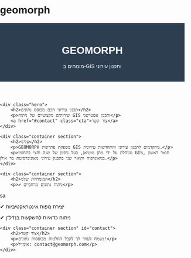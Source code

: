 # geomorph
<!DOCTYPE html>
<html lang="he">
<head>
    <meta charset="UTF-8">
    <meta name="viewport" content="width=device-width, initial-scale=1.0">
    <title>GEOMORPH - מומחים ב-GIS ותכנון עירוני</title>
    <style>
        body { font-family: Arial, sans-serif; margin: 0; padding: 0; }
        header { background-color: #2C3E50; color: white; padding: 20px; text-align: center; }
        .container { width: 80%; margin: auto; text-align: center; }
        .hero { background-image: url('your-map-image.jpg'); background-size: cover; padding: 100px 0; color: white; }
        .section { padding: 50px 0; }
        .cta { background-color: #3498DB; color: white; padding: 15px; display: inline-block; text-decoration: none; border-radius: 5px; }
    </style>
</head>
<body>
    <header>
        <h1>GEOMORPH</h1>
        <p>מומחים ב-GIS ותכנון עירוני</p>
    </header>
    
    <div class="hero">
        <h2>תכנון עירוני חכם מבוסס נתונים</h2>
        <p>שירותים מקצועיים של ניתוח GIS ותכנון אסטרטגי</p>
        <a href="#contact" class="cta">צור קשר</a>
    </div>
    
    <div class="container section">
        <h2>עלינו</h2>
        <p>GEOMORPH מספקת פתרונות GIS מתקדמים לתכנון עירוני והתחדשות עירונית.</p>
        <p>מנוהלת על ידי מתן טוטיאן, בעל ניסיון של שנה וחצי בתחומי GIS, תואר ראשון בגיאוגרפיה ותואר שני בתכנון עירוני מאוניברסיטת בר אילן.</p>
    </div>
    
    <div class="container section">
        <h2>המומחיות שלנו</h2>
        <p>✔ ניתוח נתונים מרחביים</p>
sa        <p>✔ יצירת מפות אינטראקטיביות</p>
        <p>✔ ניתוח כדאיות להשקעות בנדל"ן</p>
    </div>
    
    <div class="container section" id="contact">
        <h2>צור קשר</h2>
        <p>נשמח לעזור לך לקבל החלטות מבוססות נתונים!</p>
        <p>אימייל: contact@geomorph.com</p>
    </div>
</body>
</html>
